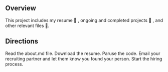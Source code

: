 ## Overview
This project includes my resume :page_facing_up: , ongoing and completed projects 🔧 , and other relevant files :floppy_disk:.

## Directions

Read the about.md file. Download the resume. Paruse the code. Email your recruiting partner and let them know you found your person. Start the hiring process.
